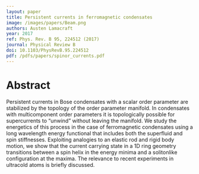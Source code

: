 ```yaml
---
layout: paper
title: Persistent currents in ferromagnetic condensates
image: /images/papers/Beam.png
authors: Austen Lamacraft
year: 2017
ref: Phys. Rev. B 95, 224512 (2017)
journal: Physical Review B
doi: 10.1103/PhysRevB.95.224512
pdf: /pdfs/papers/spinor_currents.pdf
---
```


# Abstract

Persistent currents in Bose condensates with a scalar order parameter are stabilized by the topology of the order parameter manifold. In condensates with multicomponent order parameters it is topologically possible for supercurrents to “unwind” without leaving the manifold. We study the energetics of this process in the case of ferromagnetic condensates using a long wavelength energy functional that includes both the superfluid and spin stiffnesses. Exploiting analogies to an elastic rod and rigid body motion, we show that the current carrying state in a 1D ring geometry transitions between a spin helix in the energy minima and a solitonlike configuration at the maxima. The relevance to recent experiments in ultracold atoms is briefly discussed.

